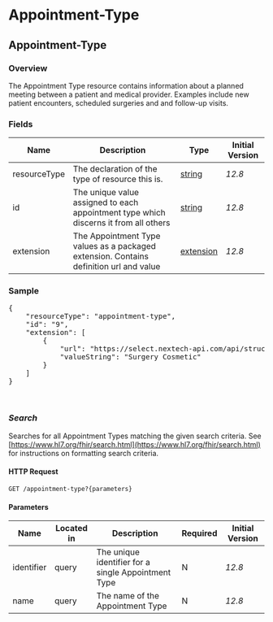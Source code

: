 # Appointment-Type

## Appointment-Type

### Overview

The Appointment Type resource contains information about a planned meeting between a patient and medical provider. Examples include new patient encounters, scheduled surgeries and and follow-up visits.

### Fields

| Name | Description | Type | Initial Version |
| ---- | ----------- | ---- | --------------- |
| resourceType | The declaration of the type of resource this is. | [string](https://www.hl7.org/fhir/datatypes.html#string) | _12.8_ |
| id | The unique value assigned to each appointment type which discerns it from all others | [string](https://www.hl7.org/fhir/datatypes.html#string) | _12.8_ |
| extension | The Appointment Type values as a packaged extension. Contains definition url and value | [extension](https://www.hl7.org/fhir/extensibility.html) | _12.8_ |


### Sample
<pre class="center-column">
{
    "resourceType": "appointment-type",
    "id": "9",
    "extension": [
        {
            "url": "https://select.nextech-api.com/api/structuredefinition/appointment-type#name",
            "valueString": "Surgery Cosmetic"
        }
    ]
}
</pre>
&nbsp;

### *Search*
Searches for all Appointment Types matching the given search criteria. See [https://www.hl7.org/fhir/search.html](https://www.hl7.org/fhir/search.html) for instructions on formatting search criteria.

#### HTTP Request 
`GET /appointment-type?{parameters}`

#### Parameters
| Name | Located in | Description | Required | Initial Version |
| ---- | ---------- | ----------- | -------- | --------------- |
| identifier | query | The unique identifier for a single Appointment Type | N | _12.8_ |
| name | query | The name of the Appointment Type | N | _12.8_ |




